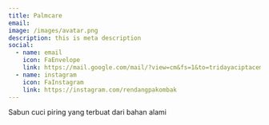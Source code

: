 ```yaml
---
title: Palmcare
email: 
image: /images/avatar.png
description: this is meta description
social:
  - name: email
    icon: FaEnvelope
    link: https://mail.google.com/mail/?view=cm&fs=1&to=tridayaciptacemerlang@gmail.com
  - name: instagram
    icon: FaInstagram
    link: https://instagram.com/rendangpakombak
---
```

Sabun cuci piring yang terbuat dari bahan alami
